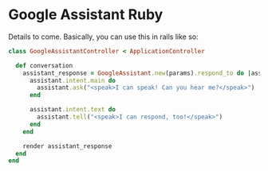 # Google Assistant Ruby

Details to come. Basically, you can use this in rails like so:

```rb
class GoogleAssistantController < ApplicationController

  def conversation
    assistant_response = GoogleAssistant.new(params).respond_to do |assistant|
      assistant.intent.main do
        assistant.ask("<speak>I can speak! Can you hear me?</speak>")
      end

      assistant.intent.text do
        assistant.tell("<speak>I can respond, too!</speak>")
      end
    end

    render assistant_response
  end
end
```
